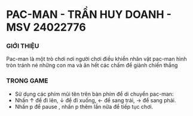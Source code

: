 # PAC-MAN - TRẦN HUY DOANH - MSV 24022776 <br>
### GIỚI THIỆU 
Pac-man là một trò chơi nơi người chơi điều khiển nhân vật pac-man hình tròn tránh né những con ma và ăn hết các chấm để giành chiến thắng <br>
### TRONG GAME
 - Sử dụng các phím mũi tên trên bàn phím để di chuyển pac-man:
 - Nhấn ↑ để đi lên, ↓ để đi xuống, ← để sang trái, → để sang phải.
 - Nhấn p để pause , nhấn p thêm lần nữa để tiếp tục chơi.
